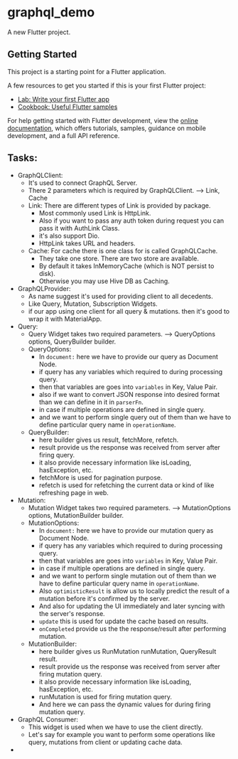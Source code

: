 # graphql_demo

A new Flutter project.

## Getting Started

This project is a starting point for a Flutter application.

A few resources to get you started if this is your first Flutter project:

- [Lab: Write your first Flutter app](https://docs.flutter.dev/get-started/codelab)
- [Cookbook: Useful Flutter samples](https://docs.flutter.dev/cookbook)

For help getting started with Flutter development, view the
[online documentation](https://docs.flutter.dev/), which offers tutorials,
samples, guidance on mobile development, and a full API reference.

## Tasks:

- GraphQLClient:
  - It's used to connect GraphQL Server.
  - There 2 parameters which is required by GraphQLClient. --> Link, Cache
  - Link: There are different types of Link is provided by package. 
    - Most commonly used Link is HttpLink. 
    - Also if you want to pass any auth token during request you can pass it with AuthLink Class. 
    - it's also support Dio. 
    - HttpLink takes URL and headers.
  - Cache: For cache there is one class for is called GraphQLCache.
    - They take one store. There are two store are available.
    - By default it takes InMemoryCache (which is NOT persist to disk). 
    - Otherwise you may use Hive DB as Caching.
- GraphQLProvider:
  - As name suggest it's used for providing client to all decedents.
  - Like Query, Mutation, Subscription Widgets.
  - if our app  using one client for all query & mutations. then it's good to wrap it with MaterialApp.
- Query:
  - Query Widget takes two required parameters. --> QueryOptions options, QueryBuilder builder. 
  - QueryOptions:
    - In `document:` here we have to provide our query as Document Node. 
    - if query has any variables which required to during processing query. 
    - then that variables are goes into `variables` in Key, Value Pair. 
    - also if we want to convert JSON response into desired format than we can define in it in `parserFn`. 
    - in case if multiple operations are defined in single query. 
    - and we want to perform single query out of them than we have to define particular query name in `operationName`.
  - QueryBuilder:
    - here builder gives us result, fetchMore, refetch. 
    - result provide us the response was received from server after firing query. 
    - it also provide necessary information like isLoading, hasException, etc. 
    - fetchMore is used for pagination purpose. 
    - refetch is used for refetching the current data or kind of like refreshing page in web.
- Mutation:
  - Mutation Widget takes two required parameters. --> MutationOptions options, MutationBuilder builder.
  - MutationOptions:
    - In `document:` here we have to provide our mutation query as Document Node. 
    - if query has any variables which required to during processing query. 
    - then that variables are goes into `variables` in Key, Value Pair. 
    - in case if multiple operations are defined in single query. 
    - and we want to perform single mutation out of them than we have to define particular query name in `operationName`. 
    - Also `optimisticResult` is allow us to locally predict the result of a mutation before it's confirmed by the server. 
    - And also for updating the UI immediately and later syncing with the server's response.
    - `update` this is used for update the cache based on results.
    - `onCompleted` provide us the the response/result after performing mutation.
  - MutationBuilder:
    - here builder gives us RunMutation runMutation, QueryResult result.
    - result provide us the response was received from server after firing mutation query.
    - it also provide necessary information like isLoading, hasException, etc.
    - runMutation is used for firing mutation query. 
    - And here we can pass the dynamic values for during firing mutation query.
- GraphQL Consumer:
  - This widget is used when we have to use the client directly. 
  - Let's say for example you want to perform some operations like query, mutations from client or updating cache data.
- 
